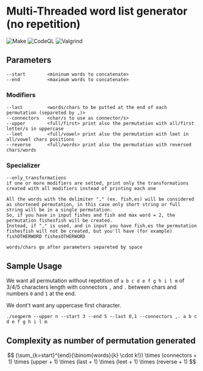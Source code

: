 # Multi-Threaded word list generator (no repetition)
![Make](https://github.com/simo981/seqperm/actions/workflows/c-cpp.yml/badge.svg)
![CodeQL](https://github.com/simo981/seqperm/actions/workflows/codeql.yml/badge.svg)
![Valgrind](https://github.com/simo981/seqperm/actions/workflows/valgrind.yml/badge.svg)
## Parameters
```
--start        <mininum words to concatenate>
--end          <maximum words to concatenate>
```
### Modifiers
```
--last         <words/chars to be putted at the end of each permutation (separeted by ,)>
--connectors   <char/s to use as connector/s>
--upper        <full/first> print also the permutation with all/first letter/s in uppercase
--leet         <full/vowel> print also the permutation with leet in all/vowel chars positions
--reverse      <full/words> print also the permutation with reversed chars/words
```
### Specializer
```
--only_transformations
if one or more modifiers are setted, print only the transformations created with all modifiers instead of printing each one
```
```
All the words with the delimiter "," (ex. fish,es) will be considered as shortened permutation, in this case only short string or full string will be in a single permutation.
So, if you have in input fishes and fish and max word = 2, the permutation fishesfish will be created.
Instead, if "," is used, and in input you have fish,es the permutation fishesfish will not be created, but you'll have (for example) fishOTHERWORD fishesOTHERWORD
```
```
words/chars go after parameters separeted by space
```
## Sample Usage
We want all permutation without repetition of ``` a b c d e f g h i l m ``` of 3/4/5 characters length with connectors ```,``` and ```.``` between chars and numbers ```0``` and ```1``` at the end. 

We dont't want any uppercase first character.
```
./seqperm --upper n --start 3 --end 5 --last 0,1 --connectors ,. a b c d e f g h i l m
```
## Complexity as number of permutation generated
$$
(\sum_{k=start}^{end}{\binom{words}{k} \cdot k!}) \times (connectors + 1) \times (upper + 1) \times (last + 1) \times (leet + 1) \times (reverse + 1)
$$
